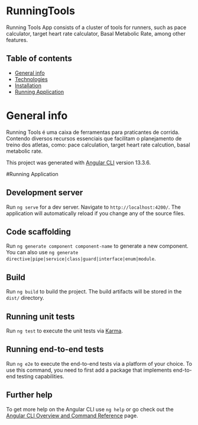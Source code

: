 # RunningTools

Running Tools App consists of a cluster of tools for runners, such as pace calculator, target heart rate calculator, Basal Metabolic Rate, among other features.

## Table of contents
* [General info](#general-info)
* [Technologies](#technologies)
* [Installation](#installation)
* [Running Application](#running-application)

# General info

Running Tools é uma caixa de ferramentas para praticantes de corrida. Contendo diversos recursos essenciais que facilitam o planejamento de treino dos atletas, como: pace calculation, target heart rate calcution, basal metabolic rate. 

This project was generated with [Angular CLI](https://github.com/angular/angular-cli) version 13.3.6.

#Running Application

## Development server

Run `ng serve` for a dev server. Navigate to `http://localhost:4200/`. The application will automatically reload if you change any of the source files.

## Code scaffolding

Run `ng generate component component-name` to generate a new component. You can also use `ng generate directive|pipe|service|class|guard|interface|enum|module`.

## Build

Run `ng build` to build the project. The build artifacts will be stored in the `dist/` directory.

## Running unit tests

Run `ng test` to execute the unit tests via [Karma](https://karma-runner.github.io).

## Running end-to-end tests

Run `ng e2e` to execute the end-to-end tests via a platform of your choice. To use this command, you need to first add a package that implements end-to-end testing capabilities.

## Further help

To get more help on the Angular CLI use `ng help` or go check out the [Angular CLI Overview and Command Reference](https://angular.io/cli) page.
